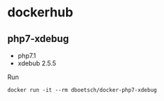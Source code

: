 # dockerhub

## php7-xdebug

- php7.1
- xdebub 2.5.5

Run
```
docker run -it --rm dboetsch/docker-php7-xdebug
```
